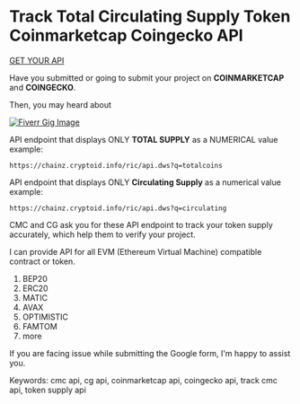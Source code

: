 # Track Total Circulating Supply Token Coinmarketcap Coingecko API


[GET YOUR API](https://www.fiverr.com/share/6ero5b)

Have you submitted or going to submit your project on **COINMARKETCAP** and **COINGECKO**.

Then, you may heard about

[![Fiverr Gig Image](https://user-images.githubusercontent.com/35589762/227572030-4e506ff7-63cf-476b-84ae-d17144bb088a.png)](https://www.fiverr.com/sanjithacks/track-total-circulating-supply-token-coinmarketcap-coingecko-api)

API endpoint that displays ONLY **TOTAL SUPPLY** as a NUMERICAL value
example:

`https://chainz.cryptoid.info/ric/api.dws?q=totalcoins`

API endpoint that displays ONLY **Circulating Supply** as a numerical value
example: 

`https://chainz.cryptoid.info/ric/api.dws?q=circulating`

CMC and CG ask you for these API endpoint to track your token supply accurately, which help them to verify your project.

I can provide API for all EVM (Ethereum Virtual Machine) compatible contract or token.
1. BEP20
2. ERC20
3. MATIC
4. AVAX
5. OPTIMISTIC
6. FAMTOM
7. more

If you are facing issue while submitting the Google form, I'm happy to assist you.

Keywords:
cmc api, cg api, coinmarketcap api, coingecko api, track cmc api, token supply api

